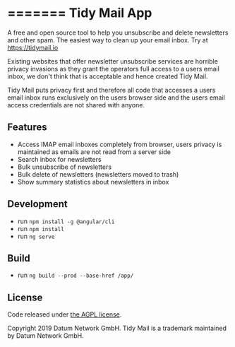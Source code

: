 =======
Tidy Mail App
=======

A free and open source tool to help you unsubscribe and delete newsletters and other spam. The easiest way to clean up your email inbox. Try at https://tidymail.io

Existing websites that offer newsletter unsubscribe services are horrible privacy invasions as they grant the operators full access to a users email inbox, we don't think that is acceptable and hence created Tidy Mail. 

Tidy Mail puts privacy first and therefore all code that accesses a users email inbox runs exclusively on the users browser side and the users email access credentials are not shared with anyone. 

## Features
- Access IMAP email inboxes completely from browser, users privacy is maintained as emails are not read from a server side
- Search inbox for newsletters
- Bulk unsubscribe of newsletters
- Bulk delete of newsletters (newsletters moved to trash)
- Show summary statistics about newsletters in inbox

## Development
- run `npm install -g @angular/cli`
- run `npm install`
- run `ng serve`

## Build
- run `ng build --prod --base-href /app/`

## License

Code released under [the AGPL license](https://github.com/Datum/tidymail-app/blob/master/LICENSE).

Copyright 2019 Datum Network GmbH. Tidy Mail is a trademark maintained by Datum Network GmbH.
